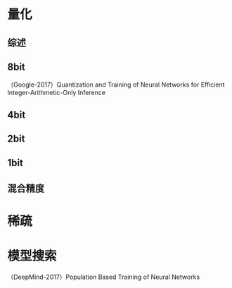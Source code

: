 # 量化
## 综述

## 8bit
（Google-2017）Quantization and Training of Neural Networks for Efficient Integer-Arithmetic-Only Inference
## 4bit

## 2bit

## 1bit

## 混合精度

# 稀疏

# 模型搜索
（DeepMind-2017）Population Based Training of Neural Networks
